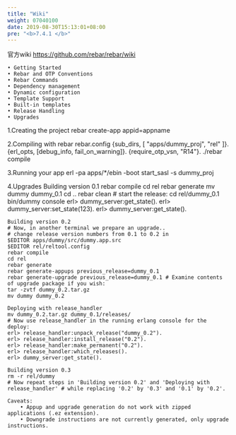 ```yaml
---
title: "Wiki"
weight: 07040100
date: 2019-08-30T15:13:01+08:00
pre: "<b>7.4.1 </b>"
---
```


官方wiki <https://github.com/rebar/rebar/wiki>

    • Getting Started
    • Rebar and OTP Conventions
    • Rebar Commands
    • Dependency management
    • Dynamic configuration
    • Template Support
    • Built-in templates
    • Release Handling
    • Upgrades

1.Creating the project
    rebar create-app appid=appname

2.Compiling with rebar
    rebar.config
    {sub_dirs, [ "apps/dummy_proj", "rel" ]}.
    {erl_opts, [debug_info, fail_on_warning]}.
    {require_otp_vsn, "R14"}.
    ./rebar compile

3.Running your app
    erl -pa apps/*/ebin -boot start_sasl -s dummy_proj

4.Upgrades
    Building version 0.1
    rebar compile
    cd rel rebar generate
    mv dummy dummy_0.1
    cd ..
    rebar clean # start the release:
    cd rel/dummy_0.1
    bin/dummy console
    erl> dummy_server:get_state().
    erl> dummy_server:set_state(123).
    erl> dummy_server:get_state().

    Building version 0.2
    # Now, in another terminal we prepare an upgrade.. 
    # change release version numbers from 0.1 to 0.2 in 
    $EDITOR apps/dummy/src/dummy.app.src 
    $EDITOR rel/reltool.config 
    rebar compile 
    cd rel 
    rebar generate 
    rebar generate-appups previous_release=dummy_0.1 
    rebar generate-upgrade previous_release=dummy_0.1 # Examine contents of upgrade package if you wish: 
    tar -zvtf dummy_0.2.tar.gz 
    mv dummy dummy_0.2 
    
    Deploying with release_handler
    mv dummy_0.2.tar.gz dummy_0.1/releases/ 
    # Now use release_handler in the running erlang console for the deploy: 
    erl> release_handler:unpack_release("dummy_0.2"). 
    erl> release_handler:install_release("0.2"). 
    erl> release_handler:make_permanent("0.2"). 
    erl> release_handler:which_releases(). 
    erl> dummy_server:get_state(). 
    
    Building version 0.3
    rm -r rel/dummy 
    # Now repeat steps in 'Building version 0.2' and 'Deploying with release_handler' # while replacing '0.2' by '0.3' and '0.1' by '0.2'. 
    
    Caveats:
        • Appup and upgrade generation do not work with zipped applications (.ez extension).
        • Downgrade instructions are not currently generated, only upgrade instructions.
